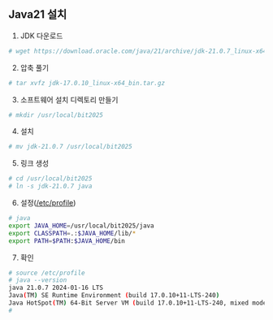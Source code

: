## Java21 설치

1. JDK 다운로드
```sh
# wget https://download.oracle.com/java/21/archive/jdk-21.0.7_linux-x64_bin.tar.gz  (x64 아키턱처 다운로드 URL)
```

2. 압축 풀기
```sh
# tar xvfz jdk-17.0.10_linux-x64_bin.tar.gz
```

3. 소프트웨어 설치 디렉토리 만들기
```sh
# mkdir /usr/local/bit2025
```

4. 설치
```sh
# mv jdk-21.0.7 /usr/local/bit2025
```

5. 링크 생성
```sh
# cd /usr/local/bit2025
# ln -s jdk-21.0.7 java
```

6. 설정([/etc/profile](https://github.com/kswook0607/rocky-practices/blob/main/lx/profile))
```sh
# java
export JAVA_HOME=/usr/local/bit2025/java
export CLASSPATH=.:$JAVA_HOME/lib/*
export PATH=$PATH:$JAVA_HOME/bin
```

7. 확인
```sh
# source /etc/profile
# java --version
java 21.0.7 2024-01-16 LTS
Java(TM) SE Runtime Environment (build 17.0.10+11-LTS-240)
Java HotSpot(TM) 64-Bit Server VM (build 17.0.10+11-LTS-240, mixed mode, sharing)
#
```
